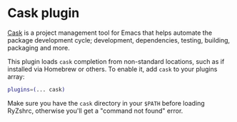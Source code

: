 # Cask plugin

[Cask](https://github.com/cask/cask) is a project management tool for Emacs that helps
automate the package development cycle; development, dependencies, testing, building,
packaging and more.

This plugin loads `cask` completion from non-standard locations, such as if installed
via Homebrew or others. To enable it, add `cask` to your plugins array:

```zsh
plugins=(... cask)
```

Make sure you have the `cask` directory in your `$PATH` before loading RyZshrc,
otherwise you'll get a "command not found" error.
